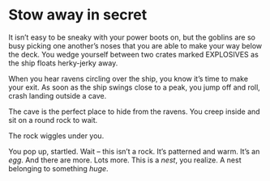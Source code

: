 # Stow away in secret

It isn’t easy to be sneaky with your power boots on, but the goblins are so busy picking one another’s noses that you are able to make your way below the deck. You wedge yourself between two crates marked EXPLOSIVES as the ship floats herky-jerky away.

When you hear ravens circling over the ship, you know it’s time to make your exit. As soon as the ship swings close to a peak, you jump off and roll, crash landing outside a cave.

The cave is the perfect place to hide from the ravens. You creep inside and sit on a round rock to wait.

The rock wiggles under you.

You pop up, startled. Wait – this isn’t a rock. It’s patterned and warm. It’s an _egg_. And there are more. Lots more. This is a _nest_, you realize. A nest belonging to something _huge_.

